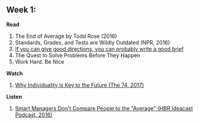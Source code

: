 ## Week 1:

**Read**
1. The End of Average by Todd Rose (2016)
2. Standards, Grades, and Tests are Wildly Outdated (NPR, 2016)
3. <a href="https://www.abajournal.com/magazine/article/one-who-can-draw-a-good-map-can-probably-write-a-good-brief"> If you can give good directions, you can probably write a good brief </a>
4. The Quest to Solve Problems Before They Happen
5. Work Hard. Be Nice

**Watch**
1. <a href="https://www.youtube.com/watch?v=-34ASwa_Ztk"> Why Individuality is Key to the Future (The 74, 2017)</a>

**Listen**
1. <a href="https://hbr.org/podcast/2016/04/smart-managers-dont-compare-people-to-the-average"> Smart Managers Don't Compare People to the "Average" (HBR Ideacast Podcast, 2016)</a>

